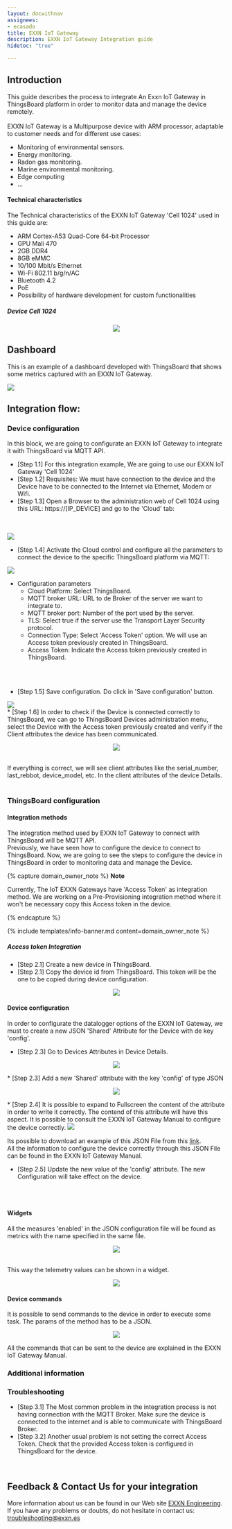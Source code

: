 ```yaml
---
layout: docwithnav
assignees:
- ecasado
title: EXXN IoT Gateway
description: EXXN IoT Gateway Integration guide
hidetoc: "true"

---
```


## Introduction
This guide describes the process to integrate An Exxn IoT Gateway in ThingsBoard platform in order to monitor data and manage the device remotely.
<br/>
<br/>
EXXN IoT Gateway is a Multipurpose device with ARM processor, adaptable to customer needs and for different use cases:
* Monitoring of environmental sensors.
* Energy monitoring.
* Radon gas monitoring.
* Marine environmental monitoring.
* Edge computing
* ...

#### Technical characteristics
The Technical characteristics of the EXXN IoT Gateway 'Cell 1024' used in this guide are:
* ARM Cortex-A53 Quad-Core 64-bit Processor
* GPU Mali 470
* 2GB DDR4
* 8GB eMMC
* 10/100 Mbit/s Ethernet
* Wi-Fi 802.11 b/g/n/AC
* Bluetooth 4.2
* PoE
* Possibility of hardware development for custom functionalities

##### Device Cell 1024
<p align="center">
   <img src="/images/samples/exxn/cell_1024.jpg" >  
</p>


## Dashboard
This is an example of a dashboard developed with ThingsBoard that shows some metrics captured with an EXXN IoT Gateway.

<img src="/images/samples/exxn/dashboard.png" >  

## Integration flow:

### Device configuration
In this block, we are going to configurate an EXXN IoT Gateway to integrate it with ThingsBoard via MQTT API.

* [Step 1.1] For this integration example, We are going to use our EXXN IoT Gateway 'Cell 1024'
* [Step 1.2] Requisites: We must have connection to the device and the Device have to be connected to the Internet via Ethernet, Modem or Wifi.
* [Step 1.3] Open a Browser to the administration web of Cell 1024 using this URL: https://[IP_DEVICE] and go to the 'Cloud' tab:
<br/>
<br/>
  <img src="/images/samples/exxn/conn1.png" >  

* [Step 1.4] Activate the Cloud control and configure all the parameters to connect the device to the specific ThingsBoard platform via MQTT:

<img src="/images/samples/exxn/conn2.png" >  
 
 * Configuration parameters
    - Cloud Platform: Select ThingsBoard.
    - MQTT broker URL: URL to de Broker of the server we want to integrate to.
    - MQTT broker port: Number of the port used by the server.
    - TLS: Select true if the server use the Transport Layer Security protocol.
    - Connection Type: Select 'Access Token' option. We will use an Access token previously created in ThingsBoard.
    - Access Token:  Indicate the Access token previously created in ThingsBoard.

<br>
<br>

* [Step 1.5] Save configuration. Do click in 'Save configuration' button.

<img src="/images/samples/exxn/conn3.png" >  


<br/>
* [Step 1.6] In order to check if the Device is connected correctly to ThingsBoard, we can go to ThingsBoard Devices administration menu, select the Device with the Access token previously created and verify if the Client attributes the device has been communicated.

<p align="center">
   <img src="/images/samples/exxn/client_attributes.png" >  
</p>

<br/>
If everything is correct, we will see client attributes like the serial_number, last_rebbot, device_model, etc. In the client attributes of the device Details.

<br/>
<br/>

### ThingsBoard configuration

#### Integration methods

The integration method used by EXXN IoT Gateway to connect with ThingsBoard will be MQTT API. <br>
Previously, we have seen how to configure the device to connect to ThingsBoard.  Now, we are going to see the steps to configure the device in ThingsBoard in order to monitoring data and manage the Device.

{% capture domain_owner_note %}
**Note**

Currently, The IoT EXXN Gateways have 'Access Token' as integration method.  We are working on a Pre-Provisioning integration method where it won't be necessary copy this Access token in the device.

{% endcapture %}

{% include templates/info-banner.md content=domain_owner_note %}

##### Access token Integration

* [Step 2.1] Create a new device in ThingsBoard.
* [Step 2.1] Copy the device id from ThingsBoard.  This token will be the one to be copied during device configuration.

<p align="center">
   <img src="/images/samples/exxn/access_token.png" >  
</p>

#### Device configuration

In order to configurate the datalogger options of the EXXN IoT Gateway, we must to create a new JSON 'Shared' Attribute for the Device with de key 'config'.

* [Step 2.3]  Go to Devices Attributes in Device Details.
<p align="center">
   <img src="/images/samples/exxn/shared_attributes.png" >  
</p>
* [Step 2.3]  Add a new 'Shared' attribute with the key 'config' of type JSON
<p align="center">
   <img src="/images/samples/exxn/add_attribute.png" >  
</p>
* [Step 2.4]  It is possible to expand to Fullscreen the content of the attribute in order to write it correctly.
The contend of this attribute will have this aspect.  It is possible to consult the EXXN IoT Gateway Manual to configure the device correctly.

<img src="/images/samples/exxn/config_json.png" >  

Its possible to download an example of this JSON File from this [link](/docs/samples/exxn/resources/config.json).<br/>
All the information to configure the device correctly through this JSON File can be found in the EXXN IoT Gateway Manual.


* [Step 2.5] Update the new value of the 'config' attribute. The new Configuration will take effect on the device.

<br/>
<br/>

#### Widgets

All the measures 'enabled' in the JSON configuration file will be found as metrics with the name specified in the same file.
<p align="center">
   <img src="/images/samples/exxn/select_telemetry.png" >  
</p>

<br/>
This way the telemetry values can be shown in a widget.
<p align="center">
   <img src="/images/samples/exxn/temperature_gauge.png" >  
</p>

#### Device commands
It is possible to send commands to the device in order to execute some task. The params of the method has to be a JSON.
<p align="center">
   <img src="/images/samples/exxn/rpc_button.png" >  
</p>

All the commands that can be sent to the device are explained in the EXXN IoT Gateway Manual.

### Additional information

### Troubleshooting
* [Step 3.1] The Most common problem in the integration process is not having connection with the MQTT Broker.  Make sure the device is connected to the internet and is able to communicate with ThingsBoard Broker.
* [Step 3.2] Another usual problem is not setting the correct Access Token.  Check that the provided Access token is configured in ThingsBoard for the device. 

<br/>

## Feedback & Contact Us for your integration

More information about us can be found in our Web site [EXXN Engineering](http://exxn.es/en/). 
<br>
If you have any problems or doubts, do not hesitate in contact us: [troubleshooting@exxn.es](mailto://troubleshooting@exxn.es)
